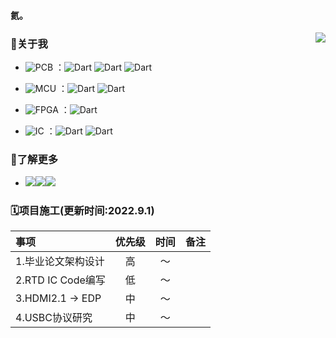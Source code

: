 #### 氦。
<img src="https://github-readme-stats.vercel.app/api?username=simonire&show_icons=true&count_private=true&hide_rank=true&include_all_commits=true" align="right">




### 👋关于我 

+ ![PCB](https://img.shields.io/badge/-PCB-lightgrey) ：![Dart](https://img.shields.io/badge/-Altium-%2302569B.svg?style=for-the-badge&logo=AltiumDesigner&logoColor=%23F7DF1E)
 ![Dart](https://img.shields.io/badge/-LCEDA_Pro-ff69b4?style=for-the-badge&logo=Jameson&logoColor=white) ![Dart](https://img.shields.io/badge/-Cadence_SPB-yellow?style=for-the-badge&logo=Allegro&logoColor=white)

+ ![MCU](https://img.shields.io/badge/-MCU-lightgrey)  ：![Dart](https://img.shields.io/badge/-C-%2300ADD8.svg?style=for-the-badge&logo=c&logoColor=%23F7DF1E) ![Dart](https://img.shields.io/badge/-Python-orange?style=for-the-badge&logo=python&logoColor=white)

+ ![FPGA](https://img.shields.io/badge/-FPGA-lightgrey) ：![Dart](https://img.shields.io/badge/-Verilog-blue?style=for-the-badge&logo=velog&logoColor=white)

+ ![IC](https://img.shields.io/badge/-IC-lightgrey) ：![Dart](https://img.shields.io/badge/-System_Verilog-blueviolet?style=for-the-badge&logo=Simkl&logoColor=white) ![Dart](https://img.shields.io/badge/-UVM-success?style=for-the-badge&logo=Udemy&logoColor=white)

  

### 🔗了解更多
+ <a href="https://oshwhub.com/lemon_wifi"><img src="https://img.shields.io/badge/-OSHWHub | 立创开源平台-9cf?style-flat--square&logo=Hexo&logoColor=white"></a><a href="https://www.simonire.com"><img src="https://img.shields.io/badge/-website URL | 主页-blueviolet?style-flat--square&logo=Weblate&logoColor=white"></a><a href="mailto:simonire@qq.com"><img src="https://img.shields.io/badge/-Email | 邮箱-orange?style-flat--square&logo=Gmail&logoColor=white"></a>



### 🗓项目施工(更新时间:2022.9.1)
|事项|优先级|时间|备注|
|:----|:----:|:----:|:----:|
|1.毕业论文架构设计|高|～||
|2.RTD IC Code编写|低|～||
|3.HDMI2.1 -> EDP|中|～||
|4.USBC协议研究 |中|～||


[|1.CAN控制器流片验证|高|～||]:<>

[|5.DP转MIPI SCH绘制|中|～||]:<>

[|1.2K mipi屏]:<>
[|2.乐视mipi屏]:<>
[|3.4.41墨水屏建模]:<>
